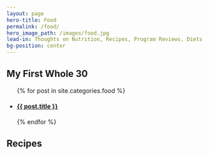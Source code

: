 ```yaml
---
layout: page
hero-title: Food
permalink: /food/
hero_image_path: /images/food.jpg
lead-in: Thoughts on Nutrition, Recipes, Program Reviews, Diets
bg-position: center
---
```


<div class="container default">
  <h2 class="editable trafalgar text-center editable">My First Whole 30</h2>
  <center>
  </center>
  <div blog-gallery="many">
    <!-- <h2 class="editable double-pica text-center editable" style="margin: 30px;">All Posts</h2> -->
    <ul>  
      {% for post in site.categories.food %}
        <a href="{{ post.url }}" class="hvr-grow"><li class="food invert">
        <div class="preview" style="background-position: center {{ post.image-position }}; background-image: url('{{ post.main_image_path }}')">
        </div>
          <h4 class="pica">{{ post.title }}</h4>
          <i class="fa fa-chevron-right" aria-hidden="true"></i>
        </li>
        </a>
      {% endfor %}
    </ul>
  <h2 class="editable trafalgar text-center editable">Recipes</h2>
  <center>
  </center>
  </div>
</div>

<!-- <nav class="filters food">
  <h3 class="great-primer editable" style="display: inline;">Filter by Category:</h3><a href="/food/#allposts">All Posts</a>
  {% for category in site.categories %}
      <a href="#{{ category | first | remove:' ' }}">{{ category | first }}</a> {% if forloop.last %} {% else %} {% endif %}
  {% endfor %}
</nav> -->
